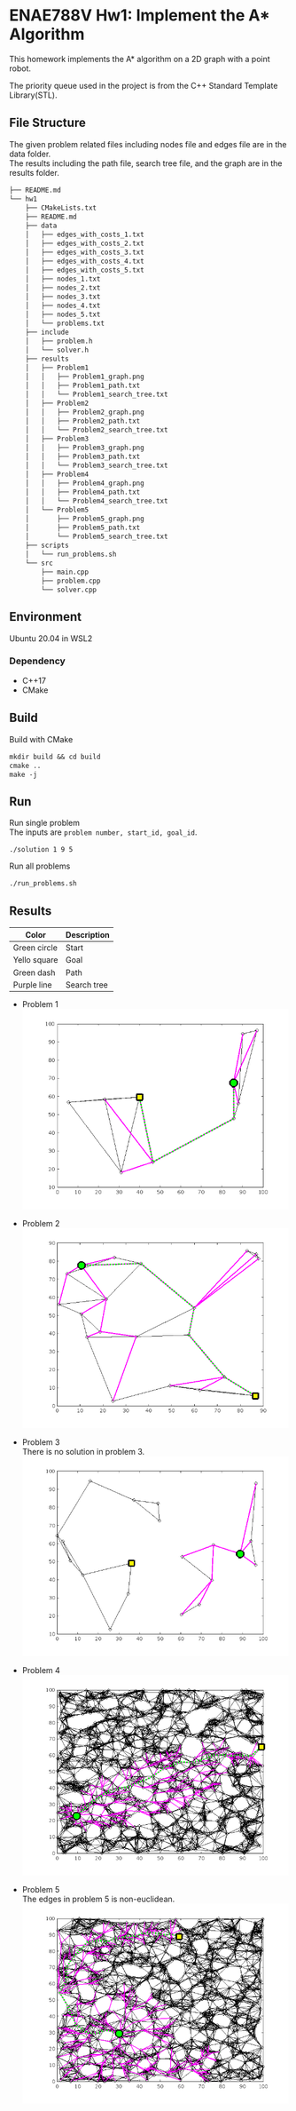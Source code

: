 # ENAE788V Hw1: Implement the A\* Algorithm
This homework implements the A\* algorithm on a 2D graph with a point robot.  

The priority queue used in the project is from the C++ Standard Template Library(STL).

## File Structure
The given problem related files including nodes file and edges file are in the data folder.  
The results including the path file, search tree file, and the graph are in the results folder.  

```
├── README.md
└── hw1
    ├── CMakeLists.txt
    ├── README.md
    ├── data
    │   ├── edges_with_costs_1.txt
    │   ├── edges_with_costs_2.txt
    │   ├── edges_with_costs_3.txt
    │   ├── edges_with_costs_4.txt
    │   ├── edges_with_costs_5.txt
    │   ├── nodes_1.txt
    │   ├── nodes_2.txt
    │   ├── nodes_3.txt
    │   ├── nodes_4.txt
    │   ├── nodes_5.txt
    │   └── problems.txt
    ├── include
    │   ├── problem.h
    │   └── solver.h
    ├── results
    │   ├── Problem1
    │   │   ├── Problem1_graph.png
    │   │   ├── Problem1_path.txt
    │   │   └── Problem1_search_tree.txt
    │   ├── Problem2
    │   │   ├── Problem2_graph.png
    │   │   ├── Problem2_path.txt
    │   │   └── Problem2_search_tree.txt
    │   ├── Problem3
    │   │   ├── Problem3_graph.png
    │   │   ├── Problem3_path.txt
    │   │   └── Problem3_search_tree.txt
    │   ├── Problem4
    │   │   ├── Problem4_graph.png
    │   │   ├── Problem4_path.txt
    │   │   └── Problem4_search_tree.txt
    │   └── Problem5
    │       ├── Problem5_graph.png
    │       ├── Problem5_path.txt
    │       └── Problem5_search_tree.txt
    ├── scripts
    │   └── run_problems.sh
    └── src
        ├── main.cpp
        ├── problem.cpp
        └── solver.cpp
```

## Environment
Ubuntu 20.04 in WSL2
### Dependency
- C++17
- CMake

## Build
Build with CMake
```
mkdir build && cd build
cmake ..
make -j
```

## Run 
Run single problem  
The inputs are `problem number, start_id, goal_id`.  

```
./solution 1 9 5
```
Run all problems
```
./run_problems.sh
```

## Results
|Color|Description|
|-----|-----|
|Green circle|Start|
|Yello square|Goal|
|Green dash|Path|
|Purple line|Search tree| 

- Problem 1  
![problem1](./results/Problem1/Problem1_graph.png)

- Problem 2  
![problem2](./results/Problem2/Problem2_graph.png)

- Problem 3  
There is no solution in problem 3.
![problem3](./results/Problem3/Problem3_graph.png)

- Problem 4  
![problem4](./results/Problem4/Problem4_graph.png)

- Problem 5  
The edges in problem 5 is non-euclidean.
![problem5](./results/Problem5/Problem5_graph.png)
